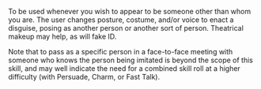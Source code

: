 To be used whenever you wish to appear to be someone other than whom you are. The user changes posture, costume, and/or voice to enact a disguise, posing as another person or another sort of person. Theatrical makeup may help, as will fake ID.

Note that to pass as a specific person in a face-to-face meeting with someone who knows the person being imitated is beyond the scope of this skill, and may well indicate the need for a combined skill roll at a higher difficulty (with Persuade, Charm, or Fast Talk).